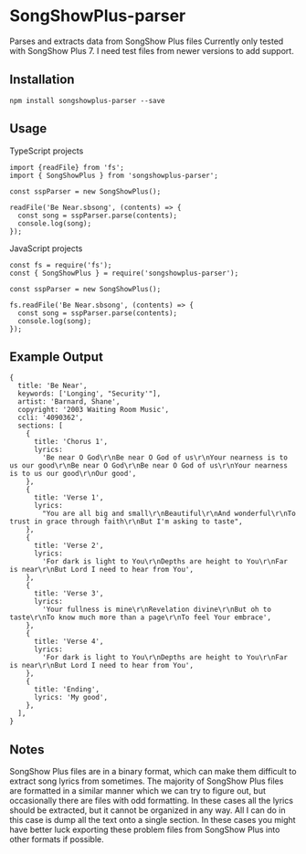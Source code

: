 # SongShowPlus-parser
Parses and extracts data from SongShow Plus files
Currently only tested with SongShow Plus 7. I need test files from newer versions to add support.

## Installation

```
npm install songshowplus-parser --save
```

## Usage

TypeScript projects
```
import {readFile} from 'fs';
import { SongShowPlus } from 'songshowplus-parser';

const sspParser = new SongShowPlus();

readFile('Be Near.sbsong', (contents) => {
  const song = sspParser.parse(contents);
  console.log(song);
});
```

JavaScript projects
```
const fs = require('fs');
const { SongShowPlus } = require('songshowplus-parser');

const sspParser = new SongShowPlus();

fs.readFile('Be Near.sbsong', (contents) => {
  const song = sspParser.parse(contents);
  console.log(song);
});
```

## Example Output
```
{
  title: 'Be Near',
  keywords: ['Longing', "Security'"],
  artist: 'Barnard, Shane',
  copyright: '2003 Waiting Room Music',
  ccli: '4090362',
  sections: [
    {
      title: 'Chorus 1',
      lyrics:
        'Be near O God\r\nBe near O God of us\r\nYour nearness is to us our good\r\nBe near O God\r\nBe near O God of us\r\nYour nearness is to us our good\r\nOur good',
    },
    {
      title: 'Verse 1',
      lyrics:
        "You are all big and small\r\nBeautiful\r\nAnd wonderful\r\nTo trust in grace through faith\r\nBut I'm asking to taste",
    },
    {
      title: 'Verse 2',
      lyrics:
        'For dark is light to You\r\nDepths are height to You\r\nFar is near\r\nBut Lord I need to hear from You',
    },
    {
      title: 'Verse 3',
      lyrics:
        'Your fullness is mine\r\nRevelation divine\r\nBut oh to taste\r\nTo know much more than a page\r\nTo feel Your embrace',
    },
    {
      title: 'Verse 4',
      lyrics:
        'For dark is light to You\r\nDepths are height to You\r\nFar is near\r\nBut Lord I need to hear from You',
    },
    {
      title: 'Ending',
      lyrics: 'My good',
    },
  ],
}
```

## Notes
SongShow Plus files are in a binary format, which can make them difficult to extract song lyrics from sometimes. The majority of SongShow Plus files are formatted in a similar manner which we can try to figure out, but occasionally there are files with odd formatting. In these cases all the lyrics should be extracted, but it cannot be organized in any way. All I can do in this case is dump all the text onto a single section. In these cases you might have better luck exporting these problem files from SongShow Plus into other formats if possible.

